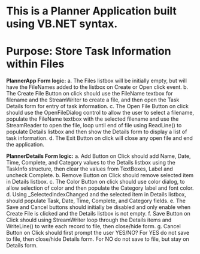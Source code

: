 # This is a Planner Application built using VB.NET syntax.
# Purpose: Store Task Information within Files

**PlannerApp Form logic:**
  a. The Files listbox will be initially empty, but will have the FileNames
  added to the listbox on Create or Open click event.
  b. The Create File Button on click should use the FileName textbox for
  filename and the StreamWriter to create a file, and then open the Task
  Details form for entry of task information.
  c. The Open File Button on click should use the OpenFileDialog control to
  allow the user to select a filename, populate the FileName textbox with the
  selected filename and use the StreamReader to open the file, loop until end
  of file using ReadLine() to populate Details listbox and then show the
  Details form to display a list of task information.
  d. The Exit Button on click will close any open file and end the application.
  
**PlannerDetails Form logic:**
  a. Add Button on Click should add Name, Date, Time, Complete, and Category values to the Details listbox using the TaskInfo structure, then clear the values from TextBoxes, Label and uncheck Complete.
  b. Remove Button on Click should remove selected item in Details listbox.
  c. The Color Button on click should use color dialog, to allow selection of color and then populate the Category label and font color.
  d. Using _SelectedIndexChanged and the selected item in Details listbox, should populate Task, Date, Time, Complete, and Category fields.
  e. The Save and Cancel buttons should initially be disabled and only enable when Create File is clicked and the Details listbox is not empty.
  f. Save Button on Click should using StreamWriter loop through the Details items and WriteLine() to write each record to file, then close/hide form.
  g. Cancel Button on Click should first prompt the user YES/NO? For YES do not save to file, then close/hide Details form. For NO do not save to file, but stay on Details form.

